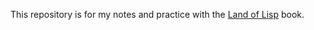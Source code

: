 This repository is for my notes and practice with the [Land of Lisp][lol] book.

[lol]: http://nostarch.com/lisp.htm
